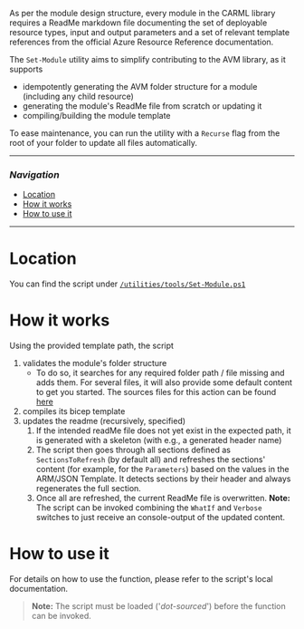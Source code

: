 As per the module design structure, every module in the CARML library requires a ReadMe markdown file documenting the set of deployable resource types, input and output parameters and a set of relevant template references from the official Azure Resource Reference documentation.

The `Set-Module` utility aims to simplify contributing to the AVM library, as it supports
- idempotently generating the AVM folder structure for a module (including any child resource)
- generating the module's ReadMe file from scratch or updating it
- compiling/building the module template

To ease maintenance, you can run the utility with a `Recurse` flag from the root of your folder to update all files automatically.

---

### _Navigation_

- [Location](#location)
- [How it works](#how-it-works)
- [How to use it](#how-to-use-it)

---
# Location

You can find the script under [`/utilities/tools/Set-Module.ps1`](https://github.com/Azure/ResourceModules/blob/main/utilities/tools/Set-Module.ps1)

# How it works

Using the provided template path, the script
1. validates the module's folder structure
   - To do so, it searches for any required folder path / file missing and adds them. For several files, it will also provide some default content to get you started. The sources files for this action can be found [here](https://github.com/Azure/ResourceModules/tree/main/utilities/tools/helper/src)
1. compiles its bicep template
1. updates the readme (recursively, specified)
   1. If the intended readMe file does not yet exist in the expected path, it is generated with a skeleton (with e.g., a generated header name)
   1. The script then goes through all sections defined as `SectionsToRefresh` (by default all) and refreshes the sections' content (for example, for the `Parameters`) based on the values in the ARM/JSON Template. It detects sections by their header and always regenerates the full section.
   1. Once all are refreshed, the current ReadMe file is overwritten. **Note:** The script can be invoked combining the `WhatIf` and `Verbose` switches to just receive an console-output of the updated content.

# How to use it

For details on how to use the function, please refer to the script's local documentation.
> **Note:** The script must be loaded ('*dot-sourced*') before the function can be invoked.
